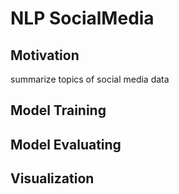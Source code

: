 # NLP SocialMedia
## Motivation
summarize topics of social media data 

## Model Training 

## Model Evaluating 

## Visualization
